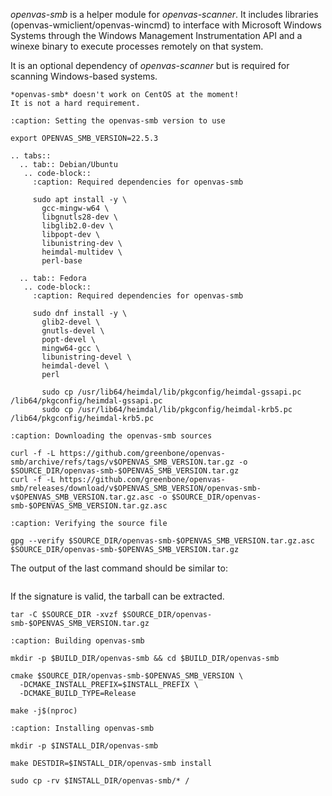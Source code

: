 *openvas-smb* is a helper module for *openvas-scanner*. It includes libraries
(openvas-wmiclient/openvas-wincmd) to interface with Microsoft Windows Systems
through the Windows Management Instrumentation API and a winexe binary to
execute processes remotely on that system.

It is an optional dependency of *openvas-scanner* but is required for scanning
Windows-based systems.

```{warning}
*openvas-smb* doesn't work on CentOS at the moment!
It is not a hard requirement.
```

```{code-block}
:caption: Setting the openvas-smb version to use

export OPENVAS_SMB_VERSION=22.5.3
```

```{eval-rst}
.. tabs::
  .. tab:: Debian/Ubuntu
   .. code-block::
     :caption: Required dependencies for openvas-smb

     sudo apt install -y \
       gcc-mingw-w64 \
       libgnutls28-dev \
       libglib2.0-dev \
       libpopt-dev \
       libunistring-dev \
       heimdal-multidev \
       perl-base

  .. tab:: Fedora
   .. code-block::
     :caption: Required dependencies for openvas-smb

     sudo dnf install -y \
       glib2-devel \
       gnutls-devel \
       popt-devel \
       mingw64-gcc \
       libunistring-devel \
       heimdal-devel \
       perl

       sudo cp /usr/lib64/heimdal/lib/pkgconfig/heimdal-gssapi.pc /lib64/pkgconfig/heimdal-gssapi.pc
       sudo cp /usr/lib64/heimdal/lib/pkgconfig/heimdal-krb5.pc /lib64/pkgconfig/heimdal-krb5.pc
```

```{code-block}
:caption: Downloading the openvas-smb sources

curl -f -L https://github.com/greenbone/openvas-smb/archive/refs/tags/v$OPENVAS_SMB_VERSION.tar.gz -o $SOURCE_DIR/openvas-smb-$OPENVAS_SMB_VERSION.tar.gz
curl -f -L https://github.com/greenbone/openvas-smb/releases/download/v$OPENVAS_SMB_VERSION/openvas-smb-v$OPENVAS_SMB_VERSION.tar.gz.asc -o $SOURCE_DIR/openvas-smb-$OPENVAS_SMB_VERSION.tar.gz.asc
```

```{code-block}
:caption: Verifying the source file

gpg --verify $SOURCE_DIR/openvas-smb-$OPENVAS_SMB_VERSION.tar.gz.asc $SOURCE_DIR/openvas-smb-$OPENVAS_SMB_VERSION.tar.gz
```

The output of the last command should be similar to:

```{include} /22.4/source-build/verify.md
```

If the signature is valid, the tarball can be extracted.

```
tar -C $SOURCE_DIR -xvzf $SOURCE_DIR/openvas-smb-$OPENVAS_SMB_VERSION.tar.gz
```

```{code-block}
:caption: Building openvas-smb

mkdir -p $BUILD_DIR/openvas-smb && cd $BUILD_DIR/openvas-smb

cmake $SOURCE_DIR/openvas-smb-$OPENVAS_SMB_VERSION \
  -DCMAKE_INSTALL_PREFIX=$INSTALL_PREFIX \
  -DCMAKE_BUILD_TYPE=Release

make -j$(nproc)
```

```{code-block}
:caption: Installing openvas-smb

mkdir -p $INSTALL_DIR/openvas-smb

make DESTDIR=$INSTALL_DIR/openvas-smb install

sudo cp -rv $INSTALL_DIR/openvas-smb/* /
```
